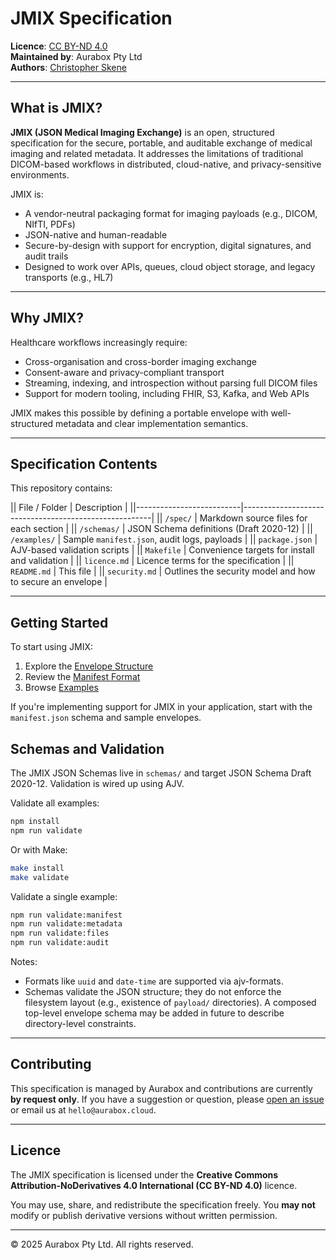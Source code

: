 # JMIX Specification

**Licence**: [CC BY-ND 4.0](https://creativecommons.org/licenses/by-nd/4.0/)  
**Maintained by**: Aurabox Pty Ltd  
**Authors**: [Christopher Skene](https://www.linkedin.com/in/xtfer/)

---

## What is JMIX?

**JMIX (JSON Medical Imaging Exchange)** is an open, structured specification for the secure, portable, and auditable exchange of medical imaging and related metadata. It addresses the limitations of traditional DICOM-based workflows in distributed, cloud-native, and privacy-sensitive environments.

JMIX is:

- A vendor-neutral packaging format for imaging payloads (e.g., DICOM, NIfTI, PDFs)
- JSON-native and human-readable
- Secure-by-design with support for encryption, digital signatures, and audit trails
- Designed to work over APIs, queues, cloud object storage, and legacy transports (e.g., HL7)

---

## Why JMIX?

Healthcare workflows increasingly require:

- Cross-organisation and cross-border imaging exchange  
- Consent-aware and privacy-compliant transport  
- Streaming, indexing, and introspection without parsing full DICOM files  
- Support for modern tooling, including FHIR, S3, Kafka, and Web APIs

JMIX makes this possible by defining a portable envelope with well-structured metadata and clear implementation semantics.

---

## Specification Contents

This repository contains:

|| File / Folder            | Description                                           |
||--------------------------|-------------------------------------------------------|
|| `/spec/`                 | Markdown source files for each section                |
|| `/schemas/`              | JSON Schema definitions (Draft 2020-12)               |
|| `/examples/`             | Sample `manifest.json`, audit logs, payloads          |
|| `package.json`           | AJV-based validation scripts                          |
|| `Makefile`               | Convenience targets for install and validation        |
|| `licence.md`             | Licence terms for the specification                   |
|| `README.md`              | This file                                             |
|| `security.md`            | Outlines the security model and how to secure an envelope |

---

## Getting Started

To start using JMIX:

1. Explore the [Envelope Structure](./spec/envelope.md)
2. Review the [Manifest Format](./spec/envelope/manifest.md)
3. Browse [Examples](./examples/)

If you're implementing support for JMIX in your application, start with the `manifest.json` schema and sample envelopes.

## Schemas and Validation

The JMIX JSON Schemas live in `schemas/` and target JSON Schema Draft 2020-12. Validation is wired up using AJV.

Validate all examples:

```sh
npm install
npm run validate
```

Or with Make:

```sh
make install
make validate
```

Validate a single example:

```sh
npm run validate:manifest
npm run validate:metadata
npm run validate:files
npm run validate:audit
```

Notes:
- Formats like `uuid` and `date-time` are supported via ajv-formats.
- Schemas validate the JSON structure; they do not enforce the filesystem layout (e.g., existence of `payload/` directories). A composed top-level envelope schema may be added in future to describe directory-level constraints.

---

## Contributing

This specification is managed by Aurabox and contributions are currently **by request only**. If you have a suggestion or question, please [open an issue](https://github.com/aurabox/jmix/issues) or email us at `hello@aurabox.cloud`.

---

## Licence

The JMIX specification is licensed under the **Creative Commons Attribution-NoDerivatives 4.0 International (CC BY-ND 4.0)** licence.

You may use, share, and redistribute the specification freely. You **may not** modify or publish derivative versions without written permission.

---

© 2025 Aurabox Pty Ltd. All rights reserved.

